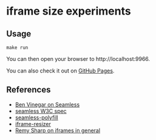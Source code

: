 iframe size experiments
==================

Usage
-----

    make run    
  
You can then open your browser to http://localhost:9966.

You can also check it out on [GitHub Pages](https://jimkang.github.io/iframe-size-experiments).

References
----------

- [Ben Vinegar on Seamless](http://benvinegar.github.io/seamless-talk/)
- [seamless W3C spec](https://www.w3.org/wiki/HTML/Elements/iframe)
- [seamless-polyfill](https://github.com/ornj/seamless-polyfill)
- [iframe-resizer](https://github.com/davidjbradshaw/iframe-resizer)
- [Remy Sharp on iframes in general](https://speakerdeck.com/rem/iframe-a-less-than-useful-look-at-the-abuse-the-iframe-takes)
